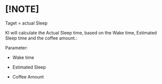#  [!NOTE]

Taget = actual Sleep

KI will calculate the Actual Sleep time, based on the Wake time, Estimated Sleep time and the coffee amount.:

Parameter:

- Wake time

- Estimated Sleep

- Coffee Amount
